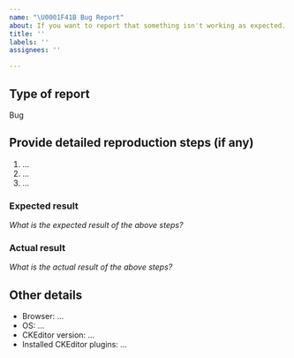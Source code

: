 ```yaml
---
name: "\U0001F41B Bug Report"
about: If you want to report that something isn't working as expected.
title: ''
labels: ''
assignees: ''

---
```


## Type of report

Bug

## Provide detailed reproduction steps (if any)

1. …
2. …
3. …

### Expected result

*What is the expected result of the above steps?*

### Actual result

*What is the actual result of the above steps?*

## Other details

* Browser: …
* OS: …
* CKEditor version: …
* Installed CKEditor plugins: …
